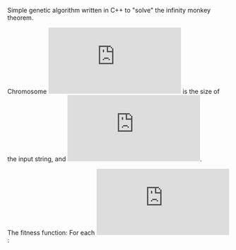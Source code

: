 Simple genetic algorithm written in C++ to "solve" the infinity monkey theorem.

Chromosome ![eq1](https://latex.codecogs.com/gif.latex?C_i%20%3D%20%5C%7B%20c_1%2C%20c_2%2C%20...%2C%20c_q%5C%7D%2C%20%5Ctext%7B%20where%20%7D%20q) is the size of the input string, and ![eq2](https://latex.codecogs.com/gif.latex?97%20%5Cleq%20c_i%20%5Cleq%20122).

The fitness function:
            For each ![eq3](https://latex.codecogs.com/gif.latex?i%20%5Cin%20%5C%7B%201%2C%202%2C...%2Cq%5C%7D):
            
